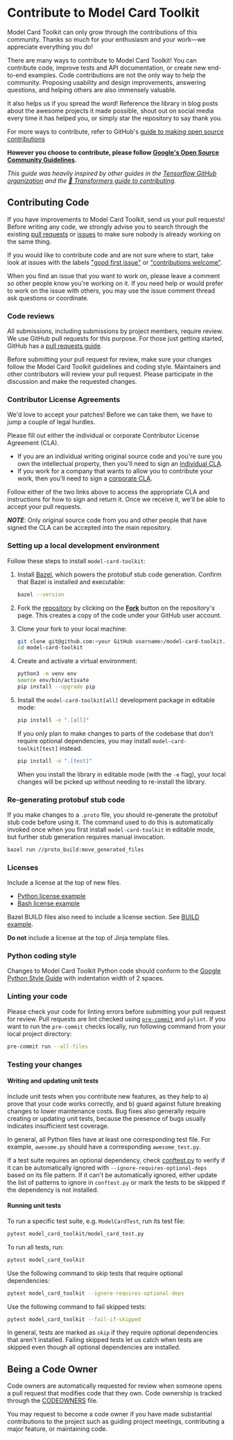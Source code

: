 # Contribute to Model Card Toolkit

Model Card Toolkit can only grow through the contributions of this community.
Thanks so much for your enthusiasm and your work—we appreciate everything you do!

There are many ways to contribute to Model Card Toolkit! You can contribute code,
improve tests and API documentation, or create new end-to-end examples. Code
contributions are not the only way to help the community. Proposing usability
and design improvements, answering questions, and helping others are also
immensely valuable.

It also helps us if you spread the word! Reference the library in blog posts
about the awesome projects it made possible, shout out on social media every
time it has helped you, or simply star the repository to say thank you.

For more ways to contribute, refer to GitHub's
[guide to making open source contributions](https://opensource.guide/how-to-contribute/)

**However you choose to contribute, please follow
[Google's Open Source Community Guidelines](https://opensource.google/conduct/).**

*This guide was heavily inspired by other guides in the
[Tensorflow GitHub organization](https://github.com/tensorflow) and the
[🤗 Transformers guide to contributing](https://github.com/huggingface/transformers/blob/main/CONTRIBUTING.md).*

## Contributing Code

If you have improvements to Model Card Toolkit, send us your pull requests!
Before writing any code, we strongly advise you to search through the existing
[pull requests](https://github.com/tensorflow/model-card-toolkit/pulls)
or [issues](https://github.com/tensorflow/model-card-toolkit/issues) to make sure
nobody is already working on the same thing.

If you would like to contribute code and are not sure where to start, take look
at issues with the labels
["good first issue"](https://github.com/tensorflow/model-card-toolkit/labels/good%20first%20issue)
or ["contributions welcome"](https://github.com/tensorflow/model-card-toolkit/labels/stat%3Acontributions%20welcome).

When you find an issue that you want to work on, please leave a comment so other
people know you're working on it. If you need help or would prefer to work on the
issue with others, you may use the issue comment thread ask questions or coordinate.

### Code reviews

All submissions, including submissions by project members, require review. We
use GitHub pull requests for this purpose. For those just getting started, GitHub
has a [pull requests guide](https://help.github.com/articles/using-pull-requests/).

Before submitting your pull request for review, make sure your changes follow the
Model Card Toolkit guidelines and coding style. Maintainers and other contributors
will review your pull request. Please participate in the discussion and make the
requested changes.

### Contributor License Agreements

We'd love to accept your patches! Before we can take them, we have to jump
a couple of legal hurdles.

Please fill out either the individual or corporate Contributor License Agreement (CLA).

- If you are an individual writing original source code and you're sure you own the
  intellectual property, then you'll need to sign an
  [individual CLA](https://code.google.com/legal/individual-cla-v1.0.html).
- If you work for a company that wants to allow you to contribute your work, then you'll
  need to sign a [corporate CLA](https://code.google.com/legal/corporate-cla-v1.0.html).

Follow either of the two links above to access the appropriate CLA and instructions
for how to sign and return it. Once we receive it, we'll be able to accept your pull
requests.

***NOTE***: Only original source code from you and other people that have signed the
CLA can be accepted into the main repository.

### Setting up a local development environment

Follow these steps to install `model-card-toolkit`:

1. Install [Bazel](https://bazel.build/install), which powers the protobuf stub
   code generation. Confirm that Bazel is installed and executable:

   ```sh
   bazel --version
   ```

2. Fork the [repository](https://github.com/tensorflow/model-card-toolkit) by
   clicking on the **[Fork](https://github.com/tensorflow/model-card-toolkit/fork)**
   button on the repository's page. This creates a copy of the code under your
   GitHub user account.

3. Clone your fork to your local machine:

   ```sh
   git clone git@github.com:<your GitHub username>/model-card-toolkit.git
   cd model-card-toolkit
   ```

4. Create and activate a virtual environment:

   ```sh
   python3 -m venv env
   source env/bin/activate
   pip install --upgrade pip
   ```

5. Install the `model-card-toolkit[all]` development package in editable mode:

   ```sh
   pip install -e ".[all]"
   ```

   If you only plan to make changes to parts of the codebase that don't require
   optional dependencies, you may install `model-card-toolkit[test]` instead.

   ```sh
   pip install -e ".[test]"
   ```

   When you install the library in editable mode (with the `-e` flag), your local
   changes will be picked up without needing to re-install the library.

### Re-generating protobuf stub code

If you make changes to a `.proto` file, you should re-generate the
protobuf stub code before using it. The command used to do this is
automatically invoked once when you first install `model-card-toolkit` in
editable mode, but further stub generation requires manual invocation.

```sh
bazel run //proto_build:move_generated_files
```

### Licenses

Include a license at the top of new files.

- [Python license example](https://github.com/tensorflow/model-card-toolkit/blob/main/setup.py#L1)
- [Bash license example](https://github.com/tensorflow/model-card-toolkit/blob/main/model_card_toolkit/move_generated_files.sh#L2)

Bazel BUILD files also need to include a license section. See
[BUILD example](https://github.com/tensorflow/model-card-toolkit/blob/main/model_card_toolkit/BUILD#L15).

**Do not** include a license at the top of Jinja template files.

### Python coding style

Changes to Model Card Toolkit Python code should conform to the
[Google Python Style Guide](https://github.com/google/styleguide/blob/gh-pages/pyguide.md)
with indentation width of 2 spaces.

### Linting your code

Please check your code for linting errors before submitting your pull request for review.
Pull requests are lint checked using [`pre-commit`](https://pre-commit.com/) and `pylint`.
If you want to run the `pre-commit` checks locally, run following command
from your local project directory:

```sh
pre-commit run --all-files
```

### Testing your changes

#### Writing and updating unit tests

Include unit tests when you contribute new features, as they help to a) prove
that your code works correctly, and b) guard against future breaking
changes to lower maintenance costs. Bug fixes also generally require creating
or updating unit tests, because the presence of bugs usually indicates insufficient
test coverage.

In general, all Python files have at least one corresponding test file. For example,
`awesome.py` should have a corresponding `awesome_test.py`.

If a test suite requires an optional dependency, check [conftest.py](conftest.py)
to verify if it can be automatically ignored with `--ignore-requires-optional-deps`
based on its file pattern. If it can't be automatically ignored, either update
the list of patterns to ignore in `conftest.py` or mark the tests to be skipped
if the dependency is not installed.

#### Running unit tests

To run a specific test suite, e.g. `ModelCardTest`, run its test file:

```sh
pytest model_card_toolkit/model_card_test.py
```

To run all tests, run:

```sh
pytest model_card_toolkit
```

Use the following command to skip tests that require optional dependencies:

```sh
pytest model_card_toolkit --ignore-requires-optional-deps
```

Use the following command to fail skipped tests:

```sh
pytest model_card_toolkit --fail-if-skipped
```

In general, tests are marked as `skip` if they require optional dependencies
that aren't installed. Failing skipped tests let us catch when tests are skipped
even though all optional dependencies are installed.

## Being a Code Owner

Code owners are automatically requested for review when someone opens a pull
request that modifies code that they own. Code ownership is tracked through the
[CODEOWNERS](CODEOWNERS) file.

You may request to become a code owner if you have made substantial contributions
to the project such as guiding project meetings, contributing a major feature,
or maintaining code.
